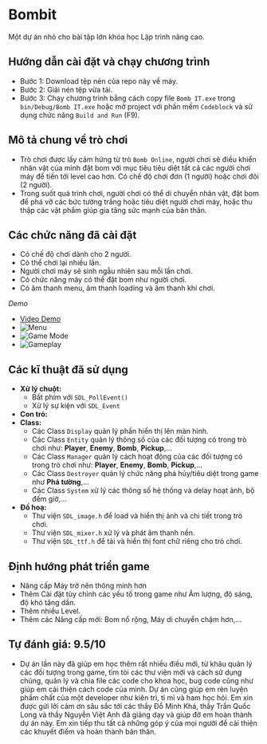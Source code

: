 # Bombit
Một dự án nhỏ cho bài tập lớn khóa học Lập trình nâng cao.

## Hướng dẫn cài đặt và chạy chương trình
- Bước 1: Download tệp nén của repo này về máy.
- Bước 2: Giải nén tệp vừa tải.
- Bước 3: Chạy chương trình bằng cách copy file `Bomb IT.exe` trong `bin/Debug/Bomb IT.exe` hoặc mở project với phần mềm `Codeblock` và sử dụng chức năng `Build and Run` (F9).

## Mô tả chung về trò chơi
- Trò chơi được lấy cảm hứng từ trò `Bomb Online`, người chơi sẽ điều khiển nhân vật của mình đặt bom với mục tiêu tiêu diệt tất cả các người chơi máy để tiến tới level cao hơn. Có chế độ chơi đơn (1 người) hoặc chơi đôi (2 người).
- Trong suốt quá trình chơi, người chơi có thể di chuyển nhân vật, đặt bom để phá vỡ các bức tường trắng hoặc tiêu diệt người chơi máy, hoặc thu thập các vật phẩm giúp gia tăng sức mạnh của bản thân.

## Các chức năng đã cài đặt
- Có chế độ chơi dành cho 2 người.
- Có thể chơi lại nhiều lần.
- Người chơi máy sẽ sinh ngẫu nhiên sau mỗi lần chơi.
- Có chức năng máy có thể đặt bom như người chơi.
- Có âm thanh menu, âm thanh loading và âm thanh khi chơi.

_Demo_

- [Video Demo](https://youtu.be/ZGt3GjvbOgk)
- ![Menu](https://user-images.githubusercontent.com/91715559/170541441-102285aa-5e1c-40a3-b568-0bcfa2f26810.png)
- ![Game Mode](https://user-images.githubusercontent.com/91715559/170541797-7a466ced-0875-4664-a18c-782551138bfa.png)
- ![Gameplay](https://user-images.githubusercontent.com/91715559/170542480-01608008-92e8-48bd-a85f-f5a350666a10.png)

## Các kĩ thuật đã sử dụng
- **Xử lý chuột:** 
  - Bắt phím với `SDL_PollEvent()`
  - Xử lý sự kiện với `SDL_Event`
- **Con trỏ:**
- **Class:**
  - Các Class `Display` quản lý phần hiển thị lên màn hình.
  - Các Class `Entity` quản lý thông số của các đối tượng có trong trò chơi như: **Player**, **Enemy**, **Bomb**, **Pickup**,...
  - Các Class `Manager` quản lý cách hoạt động của các đối tượng có trong trò chơi như: **Player**, **Enemy**, **Bomb**, **Pickup**,...
  - Các Class `Destroyer` quản lý chức năng phá hủy/tiêu diệt trong game như **Phá tường**,...
  - Các Class `System` xử lý các thông số hệ thống và delay hoạt ảnh, bộ đếm giờ,...
- **Đồ hoạ:**
  - Thư viện `SDL_image.h` để load và hiển thị ảnh và chi tiết trong trò chơi.
  - Thư viện `SDL_mixer.h` xử lý và phát âm thanh nền.
  - Thư viện `SDL_ttf.h` để tải và hiển thị font chữ riêng cho trò chơi.

## Định hướng phát triển game
- Nâng cấp Máy trở nên thông minh hơn
- Thêm Cài đặt tùy chỉnh các yếu tố trong game như Âm lượng, độ sáng, độ khó tăng dần.
- Thêm nhiều Level.
- Thêm các Nâng cấp mới: Bom nổ rộng, Máy di chuyển chậm hơn,...

## Tự đánh giá: 9.5/10
- Dự án lần này đã giúp em học thêm rất nhiều điều mới, từ khâu quản lý các đối tượng trong game, tìm tòi các thư viện mới và cách sử dụng chúng, quản lý và chia file các code cho khoa học, bug code cũng như giúp em cải thiện cách code của mình. Dự án cũng giúp em rèn luyện phẩm chất của một developer như kiên trì, tỉ mỉ và ham học hỏi. Em xin được gửi lời cảm ơn sâu sắc tới các thầy Đỗ Minh Khá, thầy Trần Quốc Long và thầy Nguyễn Việt Anh đã giảng dạy và giúp đỡ em hoàn thành dự án này. Em xin tiếp thu tất cả những góp ý của mọi người để cải thiện các khuyết điểm và hoàn thành bản thân.

